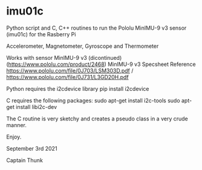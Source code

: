 # imu01c

Python script and C, C++ routines to run the Pololu MinIMU-9 v3 sensor (imu01c) for the Rasberry Pi

Accelerometer, Magnetometer, Gyroscope and Thermometer

Works with sensor MinIMU-9 v3 (dicontinued) (https://www.pololu.com/product/2468)
MinIMU-9 v3 Specsheet Reference https://www.pololu.com/file/0J703/LSM303D.pdf / https://www.pololu.com/file/0J731/L3GD20H.pdf

Python requires the i2cdevice library
pip install i2cdevice

C requires the following packages:
sudo apt-get install i2c-tools
sudo apt-get install libi2c-dev

The C routine is very sketchy and creates a pseudo class in a very crude manner.

Enjoy.

September 3rd 2021

Captain Thunk
